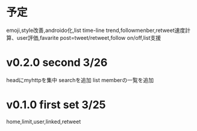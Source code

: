 # 予定
emoji,style改善,androido化,list time-line
trend,followmenber,retweet速度計算、user評価,favarite
post=tweet/retweet,follow on/off,list支援
# v0.2.0  second 3/26
headにmyhttpを集中
searchを追加
list memberの一覧を追加
# v0.1.0  first set 3/25
 home,limit,user,linked,retweet